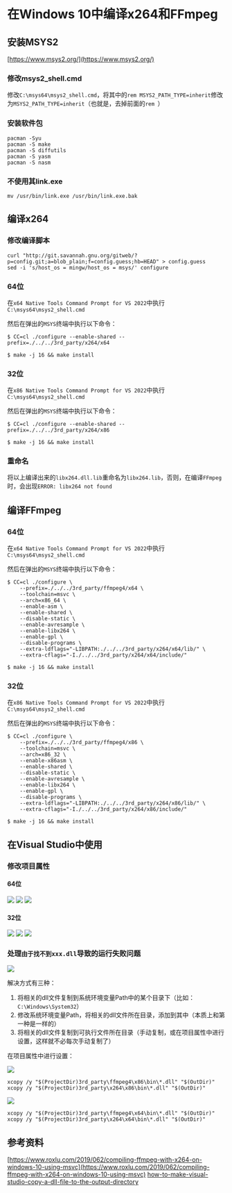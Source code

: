 # 在Windows 10中编译x264和FFmpeg

## 安装MSYS2

[https://www.msys2.org/](https://www.msys2.org/)

### 修改msys2_shell.cmd

修改`C:\msys64\msys2_shell.cmd`，将其中的`rem MSYS2_PATH_TYPE=inherit`修改为`MSYS2_PATH_TYPE=inherit`（也就是，去掉前面的`rem `）

### 安装软件包

```shell
pacman -Syu
pacman -S make
pacman -S diffutils
pacman -S yasm
pacman -S nasm
```

### 不使用其link.exe

```shell 
mv /usr/bin/link.exe /usr/bin/link.exe.bak
```

## 编译x264

### 修改编译脚本

```shell
curl "http://git.savannah.gnu.org/gitweb/?p=config.git;a=blob_plain;f=config.guess;hb=HEAD" > config.guess
sed -i 's/host_os = mingw/host_os = msys/' configure
```

### 64位

在`x64 Native Tools Command Prompt for VS 2022`中执行`C:\msys64\msys2_shell.cmd`

然后在弹出的`MSYS`终端中执行以下命令：

```shell
$ CC=cl ./configure --enable-shared --prefix=./../../3rd_party/x264/x64
```

```shell
$ make -j 16 && make install
```

### 32位

在`x86 Native Tools Command Prompt for VS 2022`中执行`C:\msys64\msys2_shell.cmd`

然后在弹出的`MSYS`终端中执行以下命令：

```shell
$ CC=cl ./configure --enable-shared --prefix=./../../3rd_party/x264/x86
```

```shell
$ make -j 16 && make install
```

### 重命名

将以上编译出来的`libx264.dll.lib`重命名为`libx264.lib`，否则，在编译`FFmpeg`时，会出现`ERROR: libx264 not found`

## 编译FFmpeg

### 64位

在`x64 Native Tools Command Prompt for VS 2022`中执行`C:\msys64\msys2_shell.cmd`

然后在弹出的`MSYS`终端中执行以下命令：

```shell
$ CC=cl ./configure \
	--prefix=./../../3rd_party/ffmpeg4/x64 \
	--toolchain=msvc \
	--arch=x86_64 \
	--enable-asm \
	--enable-shared \
	--disable-static \
	--enable-avresample \
	--enable-libx264 \
	--enable-gpl \
	--disable-programs \
	--extra-ldflags="-LIBPATH:./../../3rd_party/x264/x64/lib/" \
	--extra-cflags="-I./../../3rd_party/x264/x64/include/"
```

```shell
$ make -j 16 && make install
```

### 32位

在`x86 Native Tools Command Prompt for VS 2022`中执行`C:\msys64\msys2_shell.cmd`

然后在弹出的`MSYS`终端中执行以下命令：

```shell
$ CC=cl ./configure \
	--prefix=./../../3rd_party/ffmpeg4/x86 \
	--toolchain=msvc \
	--arch=x86_32 \
	--enable-x86asm \
	--enable-shared \
	--disable-static \
	--enable-avresample \
	--enable-libx264 \
	--enable-gpl \
	--disable-programs \
	--extra-ldflags="-LIBPATH:./../../3rd_party/x264/x86/lib/" \
	--extra-cflags="-I./../../3rd_party/x264/x86/include/"
```

```shell
$ make -j 16 && make install
```

## 在Visual Studio中使用

### 修改项目属性

#### 64位

![](vx_images/533211212254691.png)
![](vx_images/193081312235932.png)
![](vx_images/368811312258372.png)

#### 32位

![](vx_images/48671112241705.png)
![](vx_images/308301112259585.png)
![](vx_images/598621112257189.png)

### 处理`由于找不到xxx.dll`导致的运行失败问题

![](vx_images/586612714248694.png)

解决方式有三种：

1. 将相关的dll文件复制到系统环境变量Path中的某个目录下（比如：`C:\Windows\System32`）
2. 修改系统环境变量Path，将相关的dll文件所在目录，添加到其中（本质上和第一种是一样的）
3. 将相关的dll文件复制到可执行文件所在目录（手动复制，或在项目属性中进行设置，这样就不必每次手动复制了）

在项目属性中进行设置：

![](vx_images/214641412247054.png)

```shell
xcopy /y "$(ProjectDir)3rd_party\ffmpeg4\x86\bin\*.dll" "$(OutDir)"
xcopy /y "$(ProjectDir)3rd_party\x264\x86\bin\*.dll" "$(OutDir)"
```

![](vx_images/13941412253508.png)

```shell
xcopy /y "$(ProjectDir)3rd_party\ffmpeg4\x64\bin\*.dll" "$(OutDir)"
xcopy /y "$(ProjectDir)3rd_party\x264\x64\bin\*.dll" "$(OutDir)"
```

## 参考资料

[https://www.roxlu.com/2019/062/compiling-ffmpeg-with-x264-on-windows-10-using-msvc](https://www.roxlu.com/2019/062/compiling-ffmpeg-with-x264-on-windows-10-using-msvc)
[how-to-make-visual-studio-copy-a-dll-file-to-the-output-directory](https://stackoverflow.com/questions/1776060/how-to-make-visual-studio-copy-a-dll-file-to-the-output-directory)
